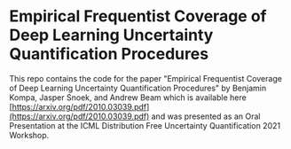 # Empirical Frequentist Coverage of Deep Learning Uncertainty Quantification Procedures

This repo contains the code for the paper "Empirical Frequentist Coverage of Deep Learning Uncertainty Quantification Procedures" by Benjamin Kompa, Jasper Snoek, and Andrew Beam which is available here [https://arxiv.org/pdf/2010.03039.pdf](https://arxiv.org/pdf/2010.03039.pdf) and was presented as an Oral Presentation at the ICML Distribution Free Uncertainty Quantification 2021 Workshop. 
